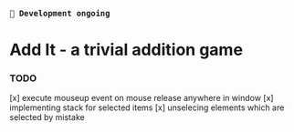 ### `🚧 Development ongoing` 

# Add It - a trivial addition game

### TODO
[x] execute mouseup event on mouse release anywhere in window
[x] implementing stack for selected items
[x] unselecing elements which are selected by mistake 